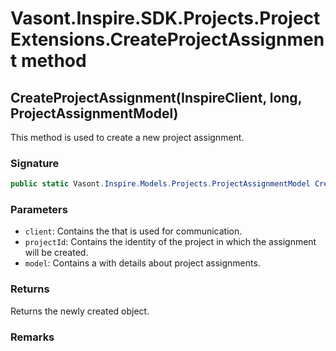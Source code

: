# Vasont.Inspire.SDK.Projects.ProjectExtensions.CreateProjectAssignment method
## CreateProjectAssignment(InspireClient, long, ProjectAssignmentModel)
This method is used to create a new project assignment.

### Signature
```csharp
public static Vasont.Inspire.Models.Projects.ProjectAssignmentModel CreateProjectAssignment(InspireClient client, long projectId, ProjectAssignmentModel model)
```
### Parameters
- `client`: Contains the  that is used for communication.
- `projectId`: Contains the identity of the project in which the assignment will be created.
- `model`: Contains a  with details about project assignments.

### Returns
Returns the newly created  object.
### Remarks

